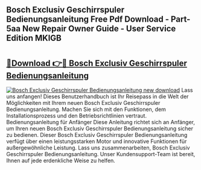 ## Bosch Exclusiv Geschirrspuler Bedienungsanleitung Free Pdf Download - Part-5aa New Repair Owner Guide - User Service Edition MKlGB

# <h2><a href="http://df0nnd.blite.top/?on=Bosch+Exclusiv+Geschirrspuler+Bedienungsanleitung">🔗Download 👉🔴 Bosch Exclusiv Geschirrspuler Bedienungsanleitung</a></h2>

[![Bosch Exclusiv Geschirrspuler Bedienungsanleitung new download](https://i.imgur.com/lujVjoI.png)](http://df0nnd.blite.top/?on=Bosch+Exclusiv+Geschirrspuler+Bedienungsanleitung)
Lass uns anfangen! Dieses Benutzerhandbuch ist Ihr Reisepass in die Welt der Möglichkeiten mit Ihrem neuen Bosch Exclusiv Geschirrspuler Bedienungsanleitung. Machen Sie sich mit den Funktionen, dem Installationsprozess und den Betriebsrichtlinien vertraut. Bedienungsanleitung für Anfänger Diese Anleitung richtet sich an Anfänger, um Ihren neuen Bosch Exclusiv Geschirrspuler Bedienungsanleitung sicher zu bedienen. Dieser Bosch Exclusiv Geschirrspuler Bedienungsanleitung verfügt über einen leistungsstarken Motor und innovative Funktionen für außergewöhnliche Leistung. Lass uns zusammenarbeiten, Bosch Exclusiv Geschirrspuler Bedienungsanleitung. Unser Kundensupport-Team ist bereit, Ihnen auf jede erdenkliche Weise zu helfen.

